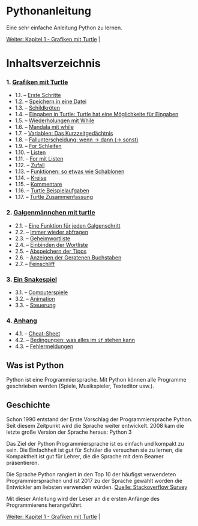 # Pythonanleitung
Eine sehr einfache Anleitung Python zu lernen.

[Weiter: Kapitel 1 - Grafiken mit Turtle](turtlekapitel.md) | 

# Inhaltsverzeichnis



### 1. [Grafiken mit Turtle](turtlekapitel.md)

   * 1.1. – [Erste Schritte](ErsteSchritte.md)
   * 1.2. – [Speichern in eine Datei](Speichern.md)
   * 1.3. – [Schildkröten](Turtle.md)
   * 1.4. – [Eingaben in Turtle: Turtle hat eine Möglichkeite für Eingaben](TurtleInput.md)
   * 1.5. – [Wiederholungen mit While](Wiederholungenwhile.md)
   * 1.6. – [Mandala mit while](Turtlewiederholungenwhile.md)
   * 1.7. – [Variablen: Das Kurzzeitgedächtnis](Variablen.md)
   * 1.8. – [Fallunterscheidung: wenn → dann (→ sonst)](BedingtesAusfuehren.md)
   * 1.9. – [For Schleifen](Forschleifen.md)
   * 1.10. – [Listen](Listen.md)
   * 1.11. – [For mit Listen ](Formitlisten.md)
   * 1.12. – [Zufall](Zufall.md)
   * 1.13. – [Funktionen: so etwas wie Schablonen](Funktionen.md)
   * 1.14. – [Kreise](Kreise.md)
   * 1.15. – [Kommentare](Kommentare.md)
   * 1.16. – [Turtle Beispielaufgaben](Turtlebeispielaufgaben.md)
   * 1.17. – [Turtle Zusammenfassung](Turtlebefehle.md)

### 2. [Galgenmännchen mit turtle](hangman.md)

   * 2.1. – [Eine Funktion für jeden Galgenschritt](hangschritte.md)
   * 2.2. – [Immer wieder abfragen](hangabfrage.md)
   * 2.3. – [Geheimwortliste](hanggeheimliste.md)
   * 2.4. – [Einbinden der Wortliste](hangeinbinden.md)
   * 2.5. – [Abspeichern der Tipps](hangtipsspeich.md)
   * 2.6. – [Anzeigen der Geratenen Buchstaben](hanggeratenes.md)
   * 2.7. – [Feinschliff](hangfeinschl.md)

### 3. [Ein Snakespiel](snakespiel.md)

   * 3.1. – [Computerspiele](Computerspiel.md)
   * 3.2. – [Animation](Animation.md)
   * 3.3. – [Steuerung](Steuerung.md)

### 4. [Anhang](anhang.md)

   * 4.1. – [Cheat-Sheet](Cheat-Sheet.md)
   * 4.2. – [Bedingungen: was alles im `if` stehen kann](Bedingungen.md)
   * 4.3. – [Fehlermeldungen](Fehler.md)

## Was ist Python
Python ist eine Programmiersprache. Mit Python können alle Programme geschrieben
werden (Spiele, Musikspieler, Texteditor usw.).

## Geschichte

Schon 1990 entstand der Erste Vorschlag der Programmiersprache Python.
Seit diesem Zeitpunkt wird die Sprache weiter entwickelt.
2008 kam die letzte große Version der Sprache heraus: Python 3

Das Ziel der Python Programmiersprache ist es einfach und kompakt zu sein.
Die Einfachheit ist gut für Schüler die versuchen sie zu lernen,
die Kompaktheit ist gut für Lehrer, die die Sprache mit dem Beamer
präsentieren.

Die Sprache Python rangiert in den Top 10 der häufigst verwendeten
Programmiersprachen und ist 2017 zu der Sprache gewählt worden die Entwickler am
liebsten verwenden würden.
[Quelle: Stackoverflow Survey](https://insights.stackoverflow.com/survey/2018)


Mit dieser Anleitung wird der Leser an die ersten Anfänge des Programmierens herangeführt.

[Weiter: Kapitel 1 - Grafiken mit Turtle](turtlekapitel.md) | 
